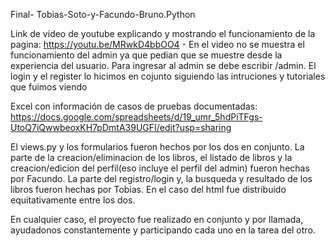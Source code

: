 Final- Tobias-Soto-y-Facundo-Bruno.Python

Link de video de youtube explicando y mostrando el funcionamiento de la pagina: https://youtu.be/MRwkD4bbOO4 - En el video no se muestra el funcionamiento del admin ya que pedian que se muestre desde la experiencia del usuario. Para ingresar al admin se debe escribir /admin.
El login y el register lo hicimos en cojunto siguiendo las intruciones y tutoriales que fuimos viendo

Excel con información de casos de pruebas documentadas: https://docs.google.com/spreadsheets/d/19_umr_5hdPiTFgs-UtoQ7iQwwbeoxKH7pDmtA39UGFI/edit?usp=sharing


El views.py y los formularios fueron hechos por los dos en conjunto. 
La parte de la creacion/eliminacion de los libros, el listado de libros y la creacion/edicion del perfil(eso incluye el perfil del admin) fueron hechas por Facundo.
La parte del registro/login y, la busqueda y resultado de los libros fueron hechas por Tobias.
En el caso del html fue distribuido equitativamente entre los dos.

En cualquier caso, el proyecto fue realizado en conjunto y por llamada, ayudadonos constantemente y participando cada uno en la tarea del otro.
